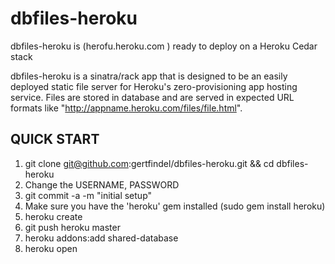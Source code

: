 # dbfiles-heroku 

dbfiles-heroku is (herofu.heroku.com ) ready to deploy on a Heroku  Cedar stack

dbfiles-heroku is a sinatra/rack app that is designed to be an easily deployed 
static file server for Heroku's zero-provisioning app hosting service.  Files 
are stored in database and are served in expected URL formats like
"http://appname.heroku.com/files/file.html".

## QUICK START

1.  git clone git@github.com:gertfindel/dbfiles-heroku.git && cd dbfiles-heroku
2. Change the USERNAME, PASSWORD
3. git commit -a -m "initial setup"
4. Make sure you have the 'heroku' gem installed (sudo gem install heroku)
5. heroku create <APPNAME>
6. git push heroku master
7. heroku addons:add shared-database
8. heroku open